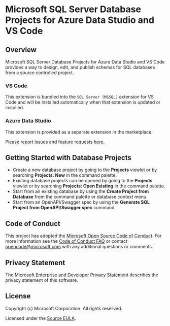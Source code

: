 # Microsoft SQL Server Database Projects for Azure Data Studio and VS Code

## Overview

Microsoft SQL Server Database Projects for Azure Data Studio and VS Code provides a way to design, edit, and publish schemas for SQL databases from a source controlled project.

### VS Code

This extension is bundled into the `SQL Server (MSSQL)` extension for VS Code and will be installed automatically when that extension is updated or installed.

### Azure Data Studio

This extension is provided as a separate extension in the marketplace.


Please report issues and feature requests [here.](https://github.com/microsoft/azuredatastudio/issues)

## Getting Started with Database Projects

* Create a new database project by going to the **Projects** viewlet or by searching **Projects: New** in the command palette.
* Existing database projects can be opened by going to the **Projects** viewlet or by searching **Projects: Open Existing** in the command palette.
* Start from an existing database by using the **Create Project from Database** from the command palette or database context menu.
* Start from an OpenAPI/Swagger spec by using the **Generate SQL Project from OpenAPI/Swagger spec** command.

## Code of Conduct

This project has adopted the [Microsoft Open Source Code of Conduct](https://opensource.microsoft.com/codeofconduct/). For more information see the [Code of Conduct FAQ](https://opensource.microsoft.com/codeofconduct/faq/) or contact [opencode@microsoft.com](https://github.com/Microsoft/azuredatastudio/blob/master/mailto:opencode@microsoft.com) with any additional questions or comments.

## Privacy Statement

The [Microsoft Enterprise and Developer Privacy Statement](https://privacy.microsoft.com/privacystatement) describes the privacy statement of this software.

## License

Copyright (c) Microsoft Corporation. All rights reserved.

Licensed under the [Source EULA](https://raw.githubusercontent.com/Microsoft/azuredatastudio/main/LICENSE.txt).
